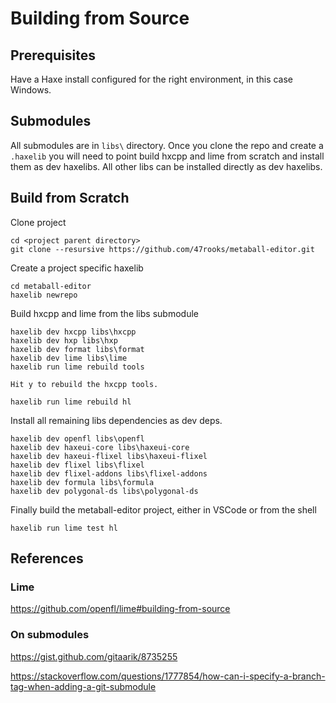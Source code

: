 # Building from Source

## Prerequisites

Have a Haxe install configured for the right environment, in this case Windows.

## Submodules

All submodules are in `libs\` directory. Once you clone the repo and create a `.haxelib` you will need to point build hxcpp and lime from scratch and install them as dev haxelibs. All other libs can be installed directly as dev haxelibs.

## Build from Scratch

Clone project
```
cd <project parent directory>
git clone --resursive https://github.com/47rooks/metaball-editor.git
```
Create a project specific haxelib
```
cd metaball-editor
haxelib newrepo
```

Build hxcpp and lime from the libs submodule
```
haxelib dev hxcpp libs\hxcpp
haxelib dev hxp libs\hxp
haxelib dev format libs\format
haxelib dev lime libs\lime
haxelib run lime rebuild tools

Hit y to rebuild the hxcpp tools.

haxelib run lime rebuild hl
```

Install all remaining libs dependencies as dev deps.

```
haxelib dev openfl libs\openfl
haxelib dev haxeui-core libs\haxeui-core
haxelib dev haxeui-flixel libs\haxeui-flixel
haxelib dev flixel libs\flixel
haxelib dev flixel-addons libs\flixel-addons
haxelib dev formula libs\formula
haxelib dev polygonal-ds libs\polygonal-ds
```

Finally build the metaball-editor project, either in VSCode or from the shell
```
haxelib run lime test hl
```

## References

### Lime
https://github.com/openfl/lime#building-from-source

### On submodules
https://gist.github.com/gitaarik/8735255

https://stackoverflow.com/questions/1777854/how-can-i-specify-a-branch-tag-when-adding-a-git-submodule

